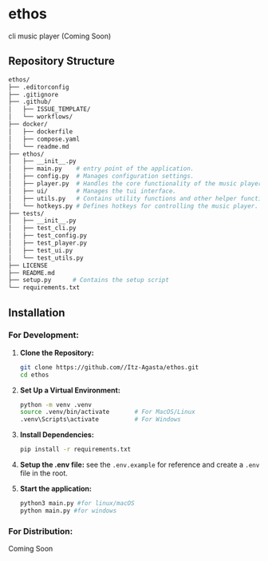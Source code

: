 # ethos

cli music player (Coming Soon)

## Repository Structure

```bash
ethos/
├── .editorconfig
├── .gitignore
├── .github/
│   ├── ISSUE_TEMPLATE/
│   └── workflows/
├── docker/
│   ├── dockerfile
│   ├── compose.yaml
│   └── readme.md
├── ethos/
│   ├── __init__.py
│   ├── main.py    # entry point of the application.
│   ├── config.py  # Manages configuration settings.
│   ├── player.py  # Handles the core functionality of the music player.
│   ├── ui/        # Manages the tui interface.
│   ├── utils.py   # Contains utility functions and other helper functions.
│   └── hotkeys.py # Defines hotkeys for controlling the music player.
├── tests/
│   ├── __init__.py
│   ├── test_cli.py
│   ├── test_config.py
│   ├── test_player.py
│   ├── test_ui.py
│   └── test_utils.py
├── LICENSE
├── README.md
├── setup.py      # Contains the setup script
└── requirements.txt
```

## Installation

### For Development:

1. **Clone the Repository:**
   ```bash
   git clone https://github.com//Itz-Agasta/ethos.git
   cd ethos
   ```
2. **Set Up a Virtual Environment:**

   ```bash
   python -m venv .venv
   source .venv/bin/activate       # For MacOS/Linux
   .venv\Scripts\activate          # For Windows
   ```

3. **Install Dependencies:**
   ```bash
   pip install -r requirements.txt
   ```
4. **Setup the .env file:** see the `.env.example` for reference and create a `.env` file in the root.

5. **Start the application:**
   ```bash
   python3 main.py #for linux/macOS
   python main.py #for windows
   ```

### For Distribution:

Coming Soon
